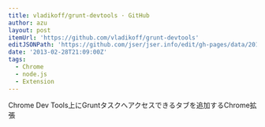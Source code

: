 ```yaml
---
title: vladikoff/grunt-devtools · GitHub
author: azu
layout: post
itemUrl: 'https://github.com/vladikoff/grunt-devtools'
editJSONPath: 'https://github.com/jser/jser.info/edit/gh-pages/data/2013/02/index.json'
date: '2013-02-28T21:09:00Z'
tags:
  - Chrome
  - node.js
  - Extension
---
```

Chrome Dev Tools上にGruntタスクへアクセスできるタブを追加するChrome拡張
